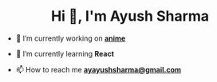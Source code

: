 <!--
**ayayushsharma/ayayushsharma** is a ✨ _special_ ✨ repository because its `README.md` (this file) appears on your GitHub profile.

Here are some ideas to get you started:

- 🔭 I’m currently working on ...
- 🌱 I’m currently learning ...
- 👯 I’m looking to collaborate on ...
- 🤔 I’m looking for help with ...
- 💬 Ask me about ...
- 📫 How to reach me: ...
- 😄 Pronouns: ...
- ⚡ Fun fact: ...
-->

<h1 align="center">Hi 👋, I'm Ayush Sharma</h1>

- 🔭 I’m currently working on [**anime**](https://github.com/ayayushsharma/anime)

- 🌱 I’m currently learning **React**

- 📫 How to reach me **ayayushsharma@gmail.com**
